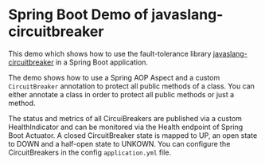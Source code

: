 # Spring Boot Demo of javaslang-circuitbreaker

This demo which shows how to use the fault-tolerance library [javaslang-circuitbreaker](https://github.com/RobWin/javaslang-circuitbreaker) in a Spring Boot application.

The demo shows how to use a Spring AOP Aspect and a custom `CircuitBreaker` annotation to protect all public methods of a class. You can either annotate a class in order to protect all public methods or just a method.

The status and metrics of all CircuiBreakers are published via a custom HealthIndicator and can be monitored via the Health endpoint of Spring Boot Actuator. A closed CircuitBreaker state is mapped to UP, an open state to DOWN and a half-open state to UNKOWN.
You can configure the CircuitBreakers in the config `application.yml` file.
